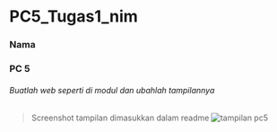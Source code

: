 # PC5_Tugas1_nim
### Nama
### PC 5


###### Buatlah web seperti di modul dan ubahlah tampilannya 
> Screenshot tampilan dimasukkan dalam readme
![tampilan pc5](https://user-images.githubusercontent.com/77445263/194728850-9d87b7bc-aca5-4a6c-abe0-e48a07cb0bfe.png)
